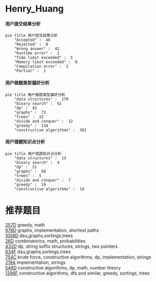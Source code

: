 # Henry_Huang

<!-- tabs:start -->



#### **用户提交结果分析**

```mermaid
pie title 用户提交结果分析
    "Accepted" :  46
    "Rejected" :  0
    "Wrong answer" :  42
    "Runtime error" :  2
    "Time limit exceeded" :  5
    "Memory limit exceeded" :  0
    "Compilation error" :  2
    "Partial" :  1
```

#### **用户做题类型偏好分析**

```mermaid
pie title 用户做题类型偏好分析
    "data structures" :  179
    "binary search" :  52
    "dp" :  43
    "graphs" :  72
    "trees" :  22
    "divide and conquer" :  12
    "greedy" :  134
    "constructive algorithms" :  301
```
#### **用户错题知识点分析**

```mermaid
pie title 用户错题知识点分析
    "data structures" :  13
    "binary search" :  4
    "dp" :  21
    "graphs" :  50
    "trees" :  5
    "divide and conquer" :  7
    "greedy" :  19
    "constructive algorithms" :  14
```



<!-- tabs:end -->
# 推荐题目
[257D](https://codeforces.com/contest/257/problem/D)		greedy,
                        math		  
[676D](https://codeforces.com/contest/676/problem/D)		graphs,
                        implementation,
                        shortest paths		  
[1058D](https://codeforces.com/contest/1058/problem/D)		dsu,graphs,sortings,trees		  
[26D](https://codeforces.com/contest/26/problem/D)		combinatorics,
                        math,
                        probabilities		  
[432D](https://codeforces.com/contest/432/problem/D)		dp,
                        string suffix structures,
                        strings,
                        two pointers		  
[634F](https://codeforces.com/contest/634/problem/F)		dsu,graphs,sortings,trees		  
[754C](https://codeforces.com/contest/754/problem/C)		brute force,
                        constructive algorithms,
                        dp,
                        implementation,
                        strings		  
[219A](https://codeforces.com/contest/219/problem/A)		implementation,
                        strings		  
[546D](https://codeforces.com/contest/546/problem/D)		constructive algorithms,
                        dp,
                        math,
                        number theory		  
[1296F](https://codeforces.com/contest/1296/problem/F)		constructive algorithms,
                        dfs and similar,
                        greedy,
                        sortings,
                        trees		  
